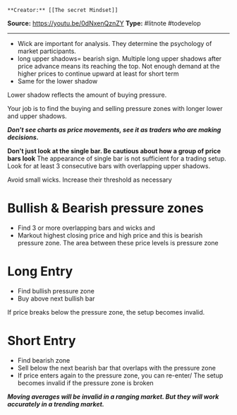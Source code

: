 	**Creator:** [[The secret Mindset]]
**Source:** https://youtu.be/0dNxenQznZY
**Type:** #litnote #todevelop 

---

- Wick are important for analysis. They determine the psychology of market participants.
- long upper shadows= bearish sign. Multiple long upper shadows after price advance means its reaching the top. Not enough demand at the higher prices to continue upward at least for short term
- Same for the lower shadow

Lower shadow reflects the amount of buying pressure.

Your job is to find the buying and selling pressure zones with longer lower and upper shadows. 


***Don't see charts as price movements, see it as traders who are making decisions.***

**Don't just look at the single bar. Be cautious about how a group of price bars look** The appearance of single bar is not sufficient for a trading setup. Look for at least 3 consecutive bars with overlapping upper shadows.

Avoid small wicks. Increase their threshold as necessary

# Bullish & Bearish pressure zones 
- Find 3 or more overlapping bars and wicks and 
- Markout highest closing price and high price and this is bearish pressure zone. The area between these price levels is pressure zone

# Long Entry
- Find bullish pressure zone
- Buy above next bullish bar


If price breaks below the pressure zone, the setup becomes invalid.


# Short Entry
- Find bearish zone
- Sell below the next bearish bar that overlaps with the pressure zone
- If price enters again to the pressure zone, you can re-enter/
The setup becomes invalid if the pressure zone is broken



***Moving averages will be invalid in a ranging market. But they will work accurately in a trending market.***